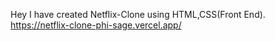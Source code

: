 Hey I have created Netflix-Clone using HTML,CSS(Front End).
https://netflix-clone-phi-sage.vercel.app/
